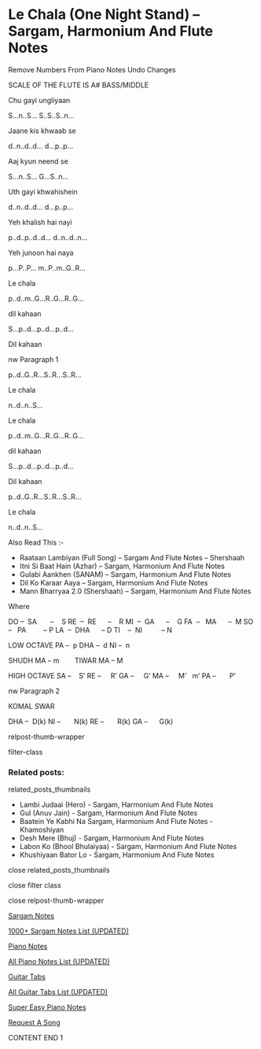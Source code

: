 
# Le Chala (One Night Stand) – Sargam, Harmonium And Flute Notes

Remove Numbers From Piano Notes
Undo Changes

SCALE OF THE FLUTE IS A# BASS/MIDDLE

Chu gayi ungliyaan

S…n..S… S..S..S..n…

Jaane kis khwaab se

d..n..d..d… d…p..p…

Aaj kyun neend se

S…n..S… G…S..n…

Uth gayi khwahishein

d..n..d..d… d…p..p…

Yeh khalish hai nayi

p..d..p..d..d… d..n..d..n…

Yeh junoon hai naya

p…P..P… m..P..m..G..R…

Le chala

p..d..m..G…R..G…R..G…

dil kahaan

S…p..d…p..d…p..d…

Dil kahaan

nw Paragraph 1

p..d..G..R…S..R…S..R…

Le chala

n..d..n..S…

Le chala

p..d..m..G…R..G…R..G…

dil kahaan

S…p..d…p..d…p..d…

Dil kahaan

p..d..G..R…S..R…S..R…

Le chala

n..d..n..S…

Also Read This :-

* Raataan Lambiyan (Full Song) – Sargam And Flute Notes – Shershaah
* Itni Si Baat Hain (Azhar) – Sargam, Harmonium And Flute Notes
* Gulabi Aankhen (SANAM) – Sargam, Harmonium And Flute Notes
* Dil Ko Karaar Aaya – Sargam, Harmonium And Flute Notes
* Mann Bharryaa 2.0 (Shershaah) – Sargam, Harmonium And Flute Notes

Where

DO –  SA       –    S
RE  –  RE      –    R
MI  –  GA      –    G
FA  –   MA      –  M
SO  –   PA         – P
LA  –  DHA      – D
TI    –  NI          – N

LOW OCTAVE
PA –  p
DHA –  d
NI –  n

SHUDH MA – m        TIWAR MA – M

HIGH OCTAVE
SA –    S’
RE –     R’
GA –     G’
MA –     M’   m’
PA –       P’

nw Paragraph 2

KOMAL SWAR

DHA –  D(k)
NI –       N(k)
RE –       R(k)
GA –      G(k)

relpost-thumb-wrapper

filter-class

### Related posts:

related_posts_thumbnails

* Lambi Judaai (Hero) - Sargam, Harmonium And Flute Notes
* Gul (Anuv Jain) - Sargam, Harmonium And Flute Notes
* Baatein Ye Kabhi Na Sargam, Harmonium And Flute Notes - Khamoshiyan
* Desh Mere (Bhuj) - Sargam, Harmonium And Flute Notes
* Labon Ko (Bhool Bhulaiyaa) - Sargam, Harmonium And Flute Notes
* Khushiyaan Bator Lo - Sargam, Harmonium And Flute Notes

close related_posts_thumbnails

close filter class

close relpost-thumb-wrapper

[Sargam Notes](https://www.notationsworld.com/sargam-notes.html)

[1000+ Sargam Notes List (UPDATED)](https://www.notationsworld.com/all-songs-list-sargam-notes.html)

[Piano Notes](https://www.notationsworld.com/piano-notes.html)

[All Piano Notes List (UPDATED)](https://www.notationsworld.com/all-songs-list-piano-notes.html)

[Guitar Tabs](https://www.notationsworld.com/guitar-tabs.html)

[All Guitar Tabs List (UPDATED)](https://www.notationsworld.com/all-songs-list-guitar-tabs.html)

[Super Easy Piano Notes](https://studywall.in/)

[Request A Song](https://www.notationsworld.com/request-a-song.html)

CONTENT END 1


